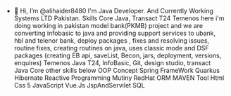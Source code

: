 - 👋 Hi, I’m @alihaider8480 I'm Java Developer. And Currently Working Systems LTD Pakistan. Skills Core Java, Transact T24 Temenos here i'm doing working in pakistan model bank(PKMB) project and we are converting infobasic to java and providing support services to ubank, hbl and telenor bank, deploy packages , fixes and resolving issues, routine fixes, creating routines on java, uses classic mode and DSF packages (creating EB api, saveList, Becon, jars, deployment, versions, enquires) Temenos Java T24, InfoBasic, Git, design studio, transact Java Core other skills below
OOP Concept
Spring FrameWork
Quarkus
Hibernate
Reactive Programming
Mutiny RedHat
ORM
MAVEN Tool
Html
Css 5
JavaScript
Vue.Js
JspAndServilet
SQL
